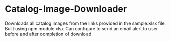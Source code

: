 # Catalog-Image-Downloader

 Downloads all catalog images from the links provided in the sample.xlsx file.
 Built using npm module xlsx
 Can configure to send an email alert to user before and after completion of download


